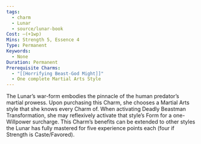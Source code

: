 ```yaml
---
tags:
  - charm
  - Lunar
  - source/lunar-book
Cost: —(+1wp)
Mins: Strength 5, Essence 4
Type: Permanent
Keywords:
  - None
Duration: Permanent
Prerequisite Charms:
  - "[[Horrifying Beast-God Might]]"
  - One complete Martial Arts Style
---
```

The Lunar’s war-form embodies the pinnacle of the human predator’s martial prowess. Upon purchasing this Charm, she chooses a Martial Arts style that she knows every Charm of. When activating Deadly Beastman Transformation, she may reflexively activate that style’s Form for a one-Willpower surcharge. This Charm’s benefits can be extended to other styles the Lunar has fully mastered for five experience points each (four if Strength is Caste/Favored).